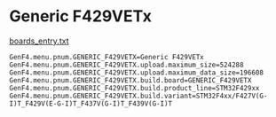 # Generic F429VETx

[boards_entry.txt](https://github.com/stm32duino/Arduino_Core_STM32/blob/f31d070d1f2059494c6369ab52808729381f9750/variants/STM32F4xx/F427V(G-I)T_F429V(E-G-I)T_F437V(G-I)T_F439V(G-I)T/boards_entry.txt)

```
GenF4.menu.pnum.GENERIC_F429VETX=Generic F429VETx
GenF4.menu.pnum.GENERIC_F429VETX.upload.maximum_size=524288
GenF4.menu.pnum.GENERIC_F429VETX.upload.maximum_data_size=196608
GenF4.menu.pnum.GENERIC_F429VETX.build.board=GENERIC_F429VETX
GenF4.menu.pnum.GENERIC_F429VETX.build.product_line=STM32F429xx
GenF4.menu.pnum.GENERIC_F429VETX.build.variant=STM32F4xx/F427V(G-I)T_F429V(E-G-I)T_F437V(G-I)T_F439V(G-I)T
```
